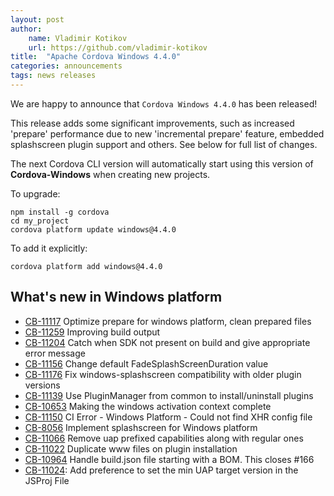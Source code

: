 ```yaml
---
layout: post
author:
    name: Vladimir Kotikov
    url: https://github.com/vladimir-kotikov
title:  "Apache Cordova Windows 4.4.0"
categories: announcements
tags: news releases
---
```


We are happy to announce that `Cordova Windows 4.4.0` has been released!

This release adds some significant improvements, such as increased 'prepare' performance due to new 'incremental prepare' feature,
embedded splashscreen plugin support and others. See below for full list of changes.

The next Cordova CLI version will automatically start using this version of **Cordova-Windows** when creating new projects.

To upgrade:

    npm install -g cordova
    cd my_project
    cordova platform update windows@4.4.0

To add it explicitly:

    cordova platform add windows@4.4.0

<!--more-->
## What's new in Windows platform

* [CB-11117](https://issues.apache.org/jira/browse/CB-11117) Optimize prepare for windows platform, clean prepared files
* [CB-11259](https://issues.apache.org/jira/browse/CB-11259) Improving build output
* [CB-11204](https://issues.apache.org/jira/browse/CB-11204) Catch when SDK not present on build and give appropriate error message
* [CB-11156](https://issues.apache.org/jira/browse/CB-11156) Change default FadeSplashScreenDuration value
* [CB-11176](https://issues.apache.org/jira/browse/CB-11176) Fix windows-splashscreen compatibility with older plugin versions
* [CB-11139](https://issues.apache.org/jira/browse/CB-11139) Use PluginManager from common to install/uninstall plugins
* [CB-10653](https://issues.apache.org/jira/browse/CB-10653) Making the windows activation context complete
* [CB-11150](https://issues.apache.org/jira/browse/CB-11150) CI Error - Windows Platform - Could not find XHR config file
* [CB-8056](https://issues.apache.org/jira/browse/CB-8056) Implement splashscreen for Windows platform
* [CB-11066](https://issues.apache.org/jira/browse/CB-11066) Remove uap prefixed capabilities along with regular ones
* [CB-11022](https://issues.apache.org/jira/browse/CB-11022) Duplicate www files on plugin installation
* [CB-10964](https://issues.apache.org/jira/browse/CB-10964) Handle build.json file starting with a BOM. This closes #166
* [CB-11024](https://issues.apache.org/jira/browse/CB-11024): Add preference to set the min UAP target version in the JSProj File
